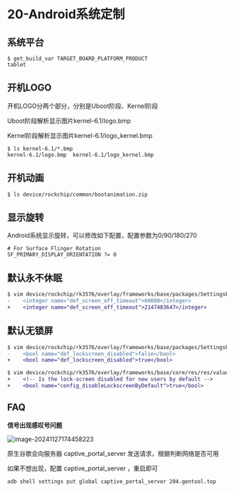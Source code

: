 # 20-Android系统定制

## 系统平台

```
$ get_build_var TARGET_BOARD_PLATFORM_PRODUCT
tablet
```



## 开机LOGO

开机LOGO分两个部分，分别是Uboot阶段、Kernel阶段

Uboot阶段解析显示图片kernel-6.1/logo.bmp

Kernel阶段解析显示图片kernel-6.1/logo_kernel.bmp

```
$ ls kernel-6.1/*.bmp
kernel-6.1/logo.bmp  kernel-6.1/logo_kernel.bmp
```



## 开机动画

```
$ ls device/rockchip/common/bootanimation.zip
```



## 显示旋转

Android系统显示旋转，可以修改如下配置，配置参数为0/90/180/270

```
# For Surface Flinger Rotation
SF_PRIMARY_DISPLAY_ORIENTATION ?= 0
```



## 默认永不休眠

```diff
$ vim device/rockchip/rk3576/overlay/frameworks/base/packages/SettingsProvider/res/values/defaults.xml
-    <integer name="def_screen_off_timeout">60000</integer>
+    <integer name="def_screen_off_timeout">2147483647</integer>
```



## 默认无锁屏

```diff
$ vim device/rockchip/rk3576/overlay/frameworks/base/packages/SettingsProvider/res/values/defaults.xml
-    <bool name="def_lockscreen_disabled">false</bool>
+    <bool name="def_lockscreen_disabled">true</bool>

$ vim device/rockchip/rk3576/overlay/frameworks/base/core/res/res/values/config.xml
+    <!-- Is the lock-screen disabled for new users by default -->
+    <bool name="config_disableLockscreenByDefault">true</bool>
```



## FAQ

**信号出现感叹号问题**

![image-20241127174458223](http://tanzhtanzh.oss-cn-shenzhen.aliyuncs.com/img/image-20241127174458223.png)

原生谷歌会向服务器 captive_portal_server 发送请求，根据判断网络是否可用

如果不想出现，配置 captive_portal_server ，重启即可

```
adb shell settings put global captive_portal_server 204.gentool.top
```


